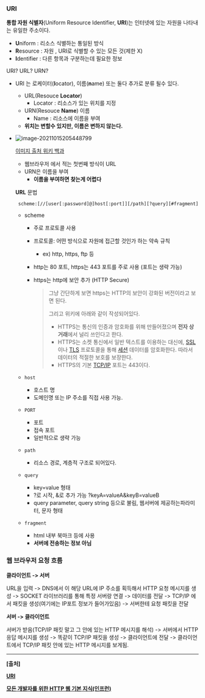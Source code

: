 ### URI

**통합 자원 식별자**(Uniform Resource Identifier, **URI**)는 인터넷에 있는 자원을 나타내는 유일한 주소이다.

- **U**niform : 리소스 식별하는 통일된 방식
- **R**esource : 자원 , URI로 식별할 수 있는 모든 것(제한 X)
- **I**dentifier : 다른 항목과 구분하는데 필요한 정보

URI? URL? URN?

- URI 는 로케이터(**I**ocator), 이름(**n**ame) 또는 둘다 추가로 분류 될수 있다.

  - URL(Resouce **Locator**)
    - Locator : 리소스가 있는 위치를 지정
  - URN(Resouce **Name**) 이름
    - Name : 리소스에 이름을 부여
  - **위치는 변할수 있지만, 이름은 변하지 않는다.**

- ![image-20211015205448799](C:\Users\kopqw\AppData\Roaming\Typora\typora-user-images\image-20211015205448799.png)

  [이미지 출처 위키 백과](https://ko.wikipedia.org/wiki/%ED%86%B5%ED%95%A9_%EC%9E%90%EC%9B%90_%EC%8B%9D%EB%B3%84%EC%9E%90)

  - 웹브라우저 에서 적는 첫번째 방식이 URL
  - URN은 이름을 부여
    - **이름을 부여하면 찾는게 어렵다**

  **URL** 문법

  ` scheme:[//[user[:password]@]host[:port]][/path][?query][#fragment]`

  - scheme

    - 주로 프로토콜 사용

    - 프로토콜: 어떤 방식으로 자원에 접근할 것인가 하는 약속 규칙

      - ex) http, https, ftp 등

    - http는 80 포트, https는 443 포트를 주로 사용 (포트는 생략 가능)

    - https는 http에 보안 추가 (HTTP Secure)

      > 그냥 간단하게 보면 https는 HTTP의 보안이 강화된 버전이라고 보면 된다.
      >
      > 그리고 위키에 아래와 같이 작성되어있다.
      >
      > - HTTPS는 통신의 인증과 암호화를 위해 만들어졌으며 **전자 상거래**에서 널리 쓰인다고 한다.
      > - HTTPS는 소켓 통신에서 일반 텍스트를 이용하는 대신에, [SSL](https://ko.wikipedia.org/wiki/SSL)이나 [TLS](https://ko.wikipedia.org/wiki/트랜스포트_레이어_보안) 프로토콜을 통해 [세션](https://en.wikipedia.org/wiki/Session_(computer_science)) 데이터를 암호화한다. 따라서 데이터의 적절한 보호를 보장한다.  
      > - HTTPS의 기본 [TCP/IP](https://ko.wikipedia.org/wiki/TCP/IP) 포트는 443이다.

  - `host`

    - 호스트 명
    - 도메인명 또는 IP 주소를 직접 사용 가능.

  - `PORT`

    - 포트
    - 접속 포트
    - 일반적으로 생략 가능

  - `path`

    - 리소스 경로, 계층적 구조로 되어있다.

  - `query`

    - key=value 형태
    - ?로 시작, &로 추가 가능 ?keyA=valueA&keyB=valueB
    - query parameter, query string 등으로 불림, 웹서버에 제공하는파라미터, 문자 형태

  - `fragment`

    - html 내부 북마크 등에 사용
    - **서버에 전송하는 정보 아님**

### 웹 브라우저 요청 흐름

**클라이언트 -> 서버**

URL을 입력 -> DNS에서 이 해당 URL에 IP 주소를 획득해서 HTTP 요청 메시지를 생성 -> SOCKET 라이브러리를 통해 특정 서버랑 연결 -> 데이터를 전달 -> TCP/IP 에서 패킷을 생성(여기에는 IP포트 정보가 들어가있음) ->  서버한테 요청 패킷을 전달

**서버 -> 클라이언트**

서버가 받음(TCP/IP 패킷 말고 그 안에 있는 HTTP 메시지를 해석) -> 서버에서 HTTP 응답 메시지를 생성 -> 똑같이 TCP/IP 패킷을 생성 -> 클라이언트에 전달 -> 클라이언트에서 TCP/IP 패킷 안에 있는 HTTP 메시지를 보게됨.

---

**[출처]**

[**URI**](https://ko.wikipedia.org/wiki/%ED%86%B5%ED%95%A9_%EC%9E%90%EC%9B%90_%EC%8B%9D%EB%B3%84%EC%9E%90)

[**모든 개발자를 위한 HTTP 웹 기본 지식(인프런)**](https://www.inflearn.com/course/http-%EC%9B%B9-%EB%84%A4%ED%8A%B8%EC%9B%8C%ED%81%AC/dashboard)

